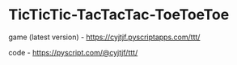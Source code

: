 # TicTicTic-TacTacTac-ToeToeToe

game (latest version) - https://cyjtjf.pyscriptapps.com/ttt/ 

code - https://pyscript.com/@cyjtjf/ttt/
